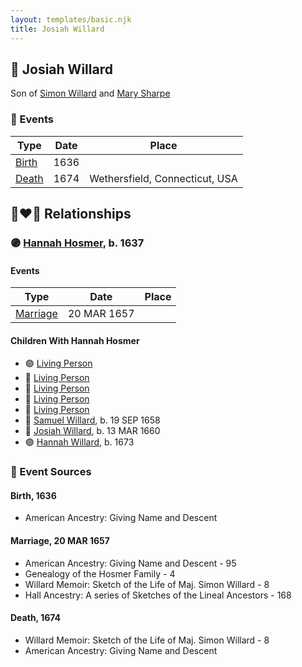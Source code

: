 ```yaml
---
layout: templates/basic.njk
title: Josiah Willard
---
```

## 🔵 Josiah Willard

Son of [Simon Willard](/people/8/86485776) and [Mary Sharpe](/people/1/10735316)

### 📆 Events

Type | Date | Place
------ | ------ | ------
[Birth](#event-event-2) | 1636 |
[Death](#event-event-3) | 1674 | Wethersfield, Connecticut, USA

## 👩‍❤️‍👨 Relationships

### 🟣 [Hannah Hosmer](/people/7/74814464), b. 1637

#### Events

Type | Date | Place
------ | ------ | ------
[Marriage](#event-family-0-event-0) | 20 MAR 1657 |
#### Children With Hannah Hosmer
* 🟣 [Living Person](/people/2/27216875)
* 🔵 [Living Person](/people/2/25833079)
* 🔵 [Living Person](/people/6/61327134)
* 🔵 [Living Person](/people/9/99257872)
* 🔵 [Living Person](/people/4/49277572)
* 🔵 [Samuel Willard](/people/5/55389376), b. 19 SEP 1658
* 🔵 [Josiah Willard](/people/3/32045392), b. 13 MAR 1660
* 🟣 [Hannah Willard](/people/8/87282882), b. 1673
### 📰 Event Sources

#### <a id="event-event-2"></a> Birth, 1636
* American Ancestry: Giving Name and Descent

#### <a id="event-family-0-event-0"></a> Marriage, 20 MAR 1657
* American Ancestry: Giving Name and Descent  - 95
* Genealogy of the Hosmer Family  - 4
* Willard Memoir: Sketch of the Life of Maj. Simon Willard  - 8
* Hall Ancestry: A series of Sketches of the Lineal Ancestors  - 168
#### <a id="event-event-3"></a> Death, 1674
* Willard Memoir: Sketch of the Life of Maj. Simon Willard  - 8
* American Ancestry: Giving Name and Descent
